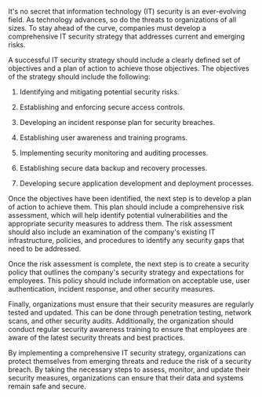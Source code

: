 It's no secret that information technology (IT) security is an ever-evolving field. As technology advances, so do the threats to organizations of all sizes. To stay ahead of the curve, companies must develop a comprehensive IT security strategy that addresses current and emerging risks.

A successful IT security strategy should include a clearly defined set of objectives and a plan of action to achieve those objectives. The objectives of the strategy should include the following:

1. Identifying and mitigating potential security risks.

2. Establishing and enforcing secure access controls.

3. Developing an incident response plan for security breaches.

4. Establishing user awareness and training programs.

5. Implementing security monitoring and auditing processes.

6. Establishing secure data backup and recovery processes.

7. Developing secure application development and deployment processes.

Once the objectives have been identified, the next step is to develop a plan of action to achieve them. This plan should include a comprehensive risk assessment, which will help identify potential vulnerabilities and the appropriate security measures to address them. The risk assessment should also include an examination of the company's existing IT infrastructure, policies, and procedures to identify any security gaps that need to be addressed.

Once the risk assessment is complete, the next step is to create a security policy that outlines the company's security strategy and expectations for employees. This policy should include information on acceptable use, user authentication, incident response, and other security measures.

Finally, organizations must ensure that their security measures are regularly tested and updated. This can be done through penetration testing, network scans, and other security audits. Additionally, the organization should conduct regular security awareness training to ensure that employees are aware of the latest security threats and best practices.

By implementing a comprehensive IT security strategy, organizations can protect themselves from emerging threats and reduce the risk of a security breach. By taking the necessary steps to assess, monitor, and update their security measures, organizations can ensure that their data and systems remain safe and secure.
